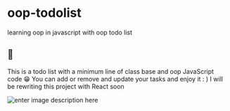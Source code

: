# oop-todolist
learning oop in javascript with oop todo list 
## 👋
This is a todo list with a minimum line of class base and oop JavaScript code 😁
You can add or remove and update your tasks and enjoy it : )
I will be rewriting this project with React soon

![enter image description here](https://s6.uupload.ir/files/test_4ava.png)
